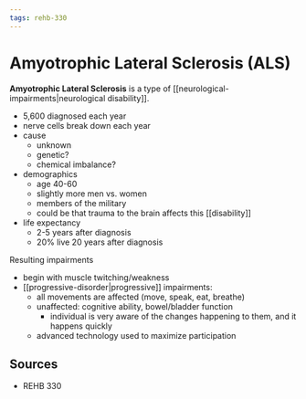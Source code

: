 ```yaml
---
tags: rehb-330
---
```


# Amyotrophic Lateral Sclerosis (ALS)

**Amyotrophic Lateral Sclerosis** is a type of [[neurological-impairments|neurological disability]].

- 5,600 diagnosed each year
- nerve cells break down each year
- cause
  - unknown
  - genetic?
  - chemical imbalance?
- demographics
  - age 40-60
  - slightly more men vs. women
  - members of the military
  - could be that trauma to the brain affects this [[disability]]
- life expectancy
  - 2-5 years after diagnosis
  - 20% live 20 years after diagnosis

Resulting impairments

- begin with muscle twitching/weakness
- [[progressive-disorder|progressive]] impairments:
  - all movements are affected (move, speak, eat, breathe)
  - unaffected: cognitive ability, bowel/bladder function
    - individual is very aware of the changes happening to them, and it happens quickly
  - advanced technology used to maximize participation

## Sources

- REHB 330


